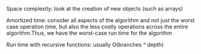 Space complexity: look at the creation of new objects (such as arrays)

Amortized time: consider all aspects of the algorithm and not just the worst case operation time, but also the less costly operations across the entire algorithm.Thus, we have the worst-case run time for the algorithm

Run time with recursive functions: usually O(branches ^ depth)
